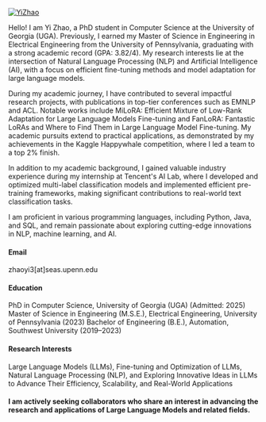 

[![YiZhao](https://img.shields.io/badge/YiZhao-GitHub-blue?logo=github)](https://github.com/YiZhao-hash/YiZhao-hash.github.io)


Hello! I am Yi Zhao, a PhD student in Computer Science at the University of Georgia (UGA). Previously, I earned my Master of Science in Engineering in Electrical Engineering from the University of Pennsylvania, graduating with a strong academic record (GPA: 3.82/4). My research interests lie at the intersection of Natural Language Processing (NLP) and Artificial Intelligence (AI), with a focus on efficient fine-tuning methods and model adaptation for large language models.

During my academic journey, I have contributed to several impactful research projects, with publications in top-tier conferences such as EMNLP and ACL. Notable works include MiLoRA: Efficient Mixture of Low-Rank Adaptation for Large Language Models Fine-tuning and FanLoRA: Fantastic LoRAs and Where to Find Them in Large Language Model Fine-tuning. My academic pursuits extend to practical applications, as demonstrated by my achievements in the Kaggle Happywhale competition, where I led a team to a top 2% finish.

In addition to my academic background, I gained valuable industry experience during my internship at Tencent's AI Lab, where I developed and optimized multi-label classification models and implemented efficient pre-training frameworks, making significant contributions to real-world text classification tasks.

I am proficient in various programming languages, including Python, Java, and SQL, and remain passionate about exploring cutting-edge innovations in NLP, machine learning, and AI.

#### Email
zhaoyi3[at]seas.upenn.edu

#### Education
PhD in Computer Science, University of Georgia (UGA) (Admitted: 2025)
Master of Science in Engineering (M.S.E.), Electrical Engineering, University of Pennsylvania (2023)
Bachelor of Engineering (B.E.), Automation, Southwest University (2019–2023)

#### Research Interests
Large Language Models (LLMs), Fine-tuning and Optimization of LLMs, Natural Language Processing (NLP), and Exploring Innovative Ideas in LLMs to Advance Their Efficiency, Scalability, and Real-World Applications

#### I am actively seeking collaborators who share an interest in advancing the research and applications of Large Language Models and related fields.

